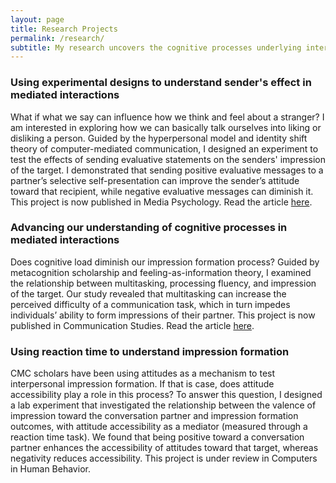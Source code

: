 ```yaml
---
layout: page
title: Research Projects
permalink: /research/
subtitle: My research uncovers the cognitive processes underlying interpersonal and mediated communication.
---
```


### Using experimental designs to understand sender's effect in mediated interactions
What if what we say can influence how we think and feel about a stranger? I am interested in exploring how we can basically talk ourselves into liking or disliking a person. Guided by the hyperpersonal model and identity shift theory of computer-mediated communication, I designed an experiment to test the effects of sending evaluative statements on the senders' impression of the target. I demonstrated that sending positive evaluative messages to a partner’s selective self-presentation can improve the sender’s attitude toward that recipient, while negative evaluative messages can diminish it. This project is now published in Media Psychology. Read the article [here](https://www.tandfonline.com/doi/full/10.1080/15213269.2024.2418641#abstract).

### Advancing our understanding of cognitive processes in mediated interactions
Does cognitive load diminish our impression formation process? Guided by metacognition scholarship and feeling-as-information theory, I examined the relationship between multitasking, processing fluency, and impression of the target. Our study revealed that multitasking can increase the perceived difficulty of a communication task, which in turn impedes individuals’ ability to form impressions of their partner. This project is now published in Communication Studies. Read the article [here](https://www.tandfonline.com/doi/full/10.1080/10510974.2025.2486608).

### Using reaction time to understand impression formation
CMC scholars have been using attitudes as a mechanism to test interpersonal impression formation. If that is case, does attitude accessibility play a role in this process? To answer this question, I designed a lab experiment that investigated the relationship between the valence of impression toward the conversation partner and impression formation outcomes, with attitude accessibility as a mediator (measured through a reaction time task). We found that being positive toward a conversation partner enhances the accessibility of attitudes toward that target, whereas negativity reduces accessibility. This project is under review in Computers in Human Behavior. 
